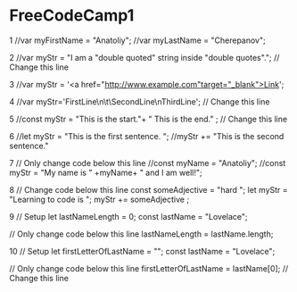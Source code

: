 # FreeCodeCamp1

1 //var myFirstName = "Anatoliy";
//var myLastName = "Cherepanov";


2 //var myStr = "I am a \"double quoted\" string inside \"double quotes\"."; // Change this line


3 //var myStr = '<a href="http://www.example.com"target="_blank">Link</a>';


4 //var myStr='FirstLine\n\t\\SecondLine\nThirdLine'; // Change this line


5 //const myStr = "This is the start."+ " This is the end." ; // Change this line


6 //let myStr = "This is the first sentence. ";
 //myStr += "This is the second sentence." 


7 // Only change code below this line
//const myName = "Anatoliy";
//const myStr = "My name is " +myName+ " and I am well!";

8 // Change code below this line
const someAdjective = "hard ";
let myStr = "Learning to code is ";
myStr += someAdjective ;


9 // Setup
let lastNameLength = 0;
const lastName = "Lovelace";

// Only change code below this line
lastNameLength = lastName.length;

 
 10 // Setup
let firstLetterOfLastName = "";
const lastName = "Lovelace";

// Only change code below this line
firstLetterOfLastName = lastName[0]; // Change this line
